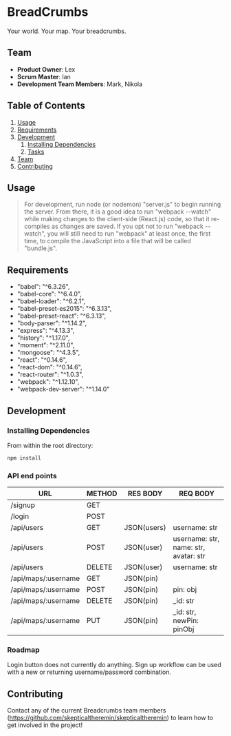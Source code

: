 # BreadCrumbs

Your world. Your map. Your breadcrumbs.

## Team

  - __Product Owner__: Lex
  - __Scrum Master__: Ian
  - __Development Team Members__: Mark, Nikola

## Table of Contents

1. [Usage](#Usage)
1. [Requirements](#requirements)
1. [Development](#development)
    1. [Installing Dependencies](#installing-dependencies)
    1. [Tasks](#tasks)
1. [Team](#team)
1. [Contributing](#contributing)

## Usage

> For development, run node (or nodemon) "server.js" to begin running the server. From there, it is a good idea to run "webpack --watch" while making changes to the client-side (React.js) code, so that it re-compiles as changes are saved. If you opt not to run "webpack --watch", you will still need to run "webpack" at least once, the first time, to compile the JavaScript into a file that will be called "bundle.js".

## Requirements

- "babel": "^6.3.26",
- "babel-core": "^6.4.0",
- "babel-loader": "^6.2.1",
- "babel-preset-es2015": "^6.3.13",
- "babel-preset-react": "^6.3.13",
- "body-parser": "^1.14.2",
- "express": "^4.13.3",
- "history": "^1.17.0",
- "moment": "^2.11.0",
- "mongoose": "^4.3.5",
- "react": "^0.14.6",
- "react-dom": "^0.14.6",
- "react-router": "^1.0.3",
- "webpack": "^1.12.10",
- "webpack-dev-server": "^1.14.0"

## Development

### Installing Dependencies

From within the root directory:

```sh
npm install
```
### API end points
|URL|METHOD|RES BODY|REQ BODY|
|---|---|---|---|
|/signup|GET|   |   |
|/login|POST|   |   |
|/api/users|GET|JSON(users)|username: str|
|/api/users|POST|JSON(user)|username: str, name: str, avatar: str|
|/api/users|DELETE|JSON(user)|username: str|
|/api/maps/:username|GET|JSON(pin)|   |
|/api/maps/:username|POST|JSON(pin)|pin: obj|
|/api/maps/:username|DELETE|JSON(pin)|_id: str|
|/api/maps/:username|PUT|JSON(pin)|_id: str, newPin: pinObj|

### Roadmap

Login button does not currently do anything. Sign up workflow can be used with a new or returning username/password combination.


## Contributing

Contact any of the current Breadcrumbs team members (https://github.com/skepticaltheremin/skepticaltheremin) to learn how to get involved in the project!
